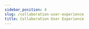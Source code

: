 ```yaml
---
sidebar_position: 4
slug: /collaboration-user-experience
title: Collaboration User Experience
---
```

